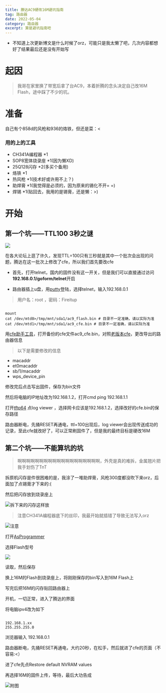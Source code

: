 ```yaml
---
title: 滕达AC9硬改16M避坑指南
tag: 路由器
date: 2022-05-04
category: 路由器
excerpt: 算是避坑指南吧
---
```


- 不知道上次更新博文是什么时候了orz，可能只是我太懒了吧，几次内容都想好了结果最后还是没有开始写

# 起因
> 我哥在家里换了带宽后拿了台AC9，本着折腾的念头决定自己改16M Flash，途中踩了不少的坑。

# 准备

自己有个858d的风枪和936的烙铁，但还是菜：<

### 用的上的工具
- CH341A编程器 *1
- SOP8宽体烧录座 *1(因为懒XD)
- 25Q128闪存 *2(多买个备用)
- 烙铁 *1
- 热风枪 *1(技术好或许用不上？)
- 助焊膏 *1(我觉得是必须的，因为原来的锡化不开= =)
- 焊锡 *1(贴回去，我用的是锡膏，还是懒：>)

# 开始
## 第一个坑——TTL100 3秒之谜
![](https://cdn.jsdelivr.net/gh/Sanksu/IMG/2022/TTL100.png)

在各大论坛上逛了许久，发现TTL=100只有三秒就是其中一个批次会出现的问题，腾达在这一批次上修改了cfe，所以我们首先要改cfe

- 首先，打开telnet，国内的固件没有这一开关，但是我们可以直接通过访问**192.168.0.1/goform/telnet**开启

- 路由器插上u盘，用[putty](https://www.chiark.greenend.org.uk/~sgtatham/putty/latest.html)登陆，选择telnet，输入192.168.0.1

> 用户名：root ，密码：Fireitup

<pre><code class="language-css">
mount
cat /dev/mtd0>/tmp/mnt/sda1/ac9_flash.bin # 目录不一定准确，请以实际为准
cat /dev/mtd1>/tmp/mnt/sda1/ac9_cfe.bin # 目录不一定准确，请以实际为准
</code></pre>

用[cfe助手工具](https://cowtransfer.com/s/2d12d5b0bfd744)，打开备份的cfe文件ac9_cfe.bin，对照[老版本cfe](https://cowtransfer.com/s/4bdd72e5685a4c)，更改导出的路由器信息

> 以下是需要修改的信息
- macaddr
- et0macaddr
- sb/1/macaddr
- wps_device_pin

修改完后点击写出固件，保存为bin文件

然后将电脑的IP地址改为192.168.1.2，打开cmd ping 192.168.1.1

打开[tftp64](https://bitbucket.org/phjounin/tftpd64/downloads/) 点log viewer ，选择网卡应该是192.168.1.2，选择改好的cfe.bin的保存路径

路由器断电，先捅RESET再通电，ttl=100出现后，log viewer会出现传送成功的记录，至此cfe就改好了，可以正常刷固件了，但是我的最终目标是硬改16M

## 第二个坑——不能算坑的坑

> 啊啊啊啊啊啊啊啊啊啊啊啊啊啊啊啊啊啊啊，外壳是真的难拆，金属翘片把我手划伤了TnT

拆原机闪存是件很困难的是，我涂了一堆助焊膏，风枪300度都没吹下来orz，后面加了点锡膏才下来的:(

然后把闪存放到烧录座上

![拆下来的闪存这样放](https://cdn.jsdelivr.net/gh/Sanksu/IMG/2022/SOP8.jpg)

> 注意CH341A编程器底下的丝印，我最开始就插错了导致无法写入orz

![注意](https://cdn.jsdelivr.net/gh/Sanksu/IMG/2022/CH341A——25.jpg)

打开[AsProgrammer](https://github.com/nofeletru/UsbAsp-flash/releases)

选择Flash型号

![](https://cdn.jsdelivr.net/gh/Sanksu/IMG/2022/W25Q128BV.png)

读取，然后保存

换上16M的Flash到烧录座上，将刚刚保存的bin写入到16M Flash上

写完后把16M的闪存贴回路由器上

开机，一切正常，进入了腾达的界面

将电脑ipv4改为如下   
<pre><code class="language-css">
192.168.1.xx
255.255.255.0
</code></pre>

浏览器输入 192.168.0.1

路由器断电，先捅RESET再通电，大约20秒，在松手，然后就进了cfe的页面（不容易:<）

进了cfe先点Restore default NVRAM values

再选择16M的固件上传，等待，最后大功告成

![附图](https://cdn.jsdelivr.net/gh/Sanksu/IMG/2022/AC9.png)